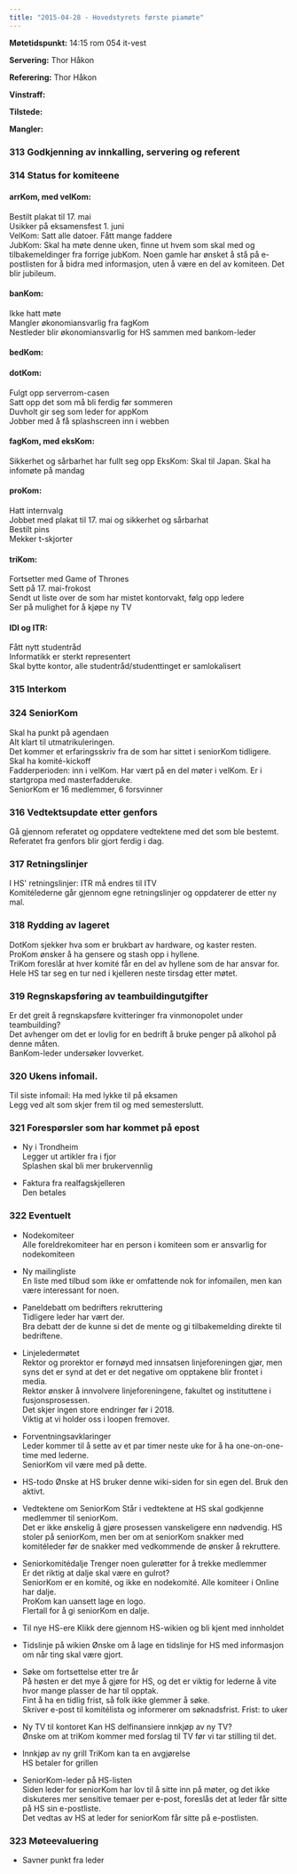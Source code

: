 ```yaml
---
title: "2015-04-28 - Hovedstyrets første piamøte"
---
```


**Møtetidspunkt:** 14:15 rom 054 it-vest

**Servering:** Thor Håkon

**Referering:**  Thor Håkon

**Vinstraff:**  

**Tilstede:**  

**Mangler:**    

### 313 Godkjenning av innkalling, servering og referent   


### 314 Status for komiteene

#### arrKom, med velKom:  
Bestilt plakat til 17. mai  
Usikker på eksamensfest 1. juni  
VelKom: Satt alle datoer. Fått mange faddere   
JubKom: Skal ha møte denne uken, finne ut hvem som skal med og tilbakemeldinger fra forrige jubKom. Noen gamle har ønsket å stå på e-postlisten for å bidra med informasjon, uten å være en del av komiteen. Det blir jubileum.
	
#### banKom:   
Ikke hatt møte  
Mangler økonomiansvarlig fra fagKom  
Nestleder blir økonomiansvarlig for HS sammen med bankom-leder  

#### bedKom:   

#### dotKom:   
Fulgt opp serverrom-casen  
Satt opp det som må bli ferdig før sommeren  
Duvholt gir seg som leder for appKom  
Jobber med å få splashscreen inn i webben  

#### fagKom, med eksKom:    
Sikkerhet og sårbarhet har fullt seg opp
EksKom: Skal til Japan. Skal ha infomøte på mandag


#### proKom:    
Hatt internvalg  
Jobbet med plakat til 17. mai og sikkerhet og sårbarhat  
Bestilt pins  
Mekker t-skjorter  


#### triKom:   
Fortsetter med Game of Thrones  
Sett på 17. mai-frokost  
Sendt ut liste over de som har mistet kontorvakt, følg opp ledere  
Ser på mulighet for å kjøpe ny TV  
  

#### IDI og ITR:    
Fått nytt studentråd  
Informatikk er sterkt representert  
Skal bytte kontor, alle studentråd/studenttinget er samlokalisert  

### 315 Interkom   

### 324 SeniorKom  
Skal ha punkt på agendaen  
Alt klart til utmatrikuleringen.  
Det kommer et erfaringsskriv fra de som har sittet i seniorKom tidligere.  
Skal ha komité-kickoff  
Fadderperioden: inn i velKom. Har vært på en del møter i velKom. Er i startgropa med masterfadderuke.  
SeniorKom er 16 medlemmer, 6 forsvinner  

### 316 Vedtektsupdate etter genfors  
Gå gjennom referatet og oppdatere vedtektene med det som ble bestemt.  
Referatet fra genfors blir gjort ferdig i dag.  

### 317 Retningslinjer  
I HS' retningslinjer: ITR må endres til ITV  
Komitélederne går gjennom egne retningslinjer og oppdaterer de etter ny mal.  

### 318 Rydding av lageret  
DotKom sjekker hva som er brukbart av hardware, og kaster resten.  
ProKom ønsker å ha gensere og stash opp i hyllene.  
TriKom foreslår at hver komité får en del av hyllene som de har ansvar for.  
Hele HS tar seg en tur ned i kjelleren neste tirsdag etter møtet.  

### 319 Regnskapsføring av teambuildingutgifter  
Er det greit å regnskapsføre kvitteringer fra vinmonopolet under teambuilding?  
Det avhenger om det er lovlig for en bedrift å bruke penger på alkohol på denne måten.  
BanKom-leder undersøker lovverket.  

### 320 Ukens infomail.  
Til siste infomail: Ha med lykke til på eksamen  
Legg ved alt som skjer frem til og med semesterslutt.   

### 321 Forespørsler som har kommet på epost  
* Ny i Trondheim  
Legger ut artikler fra i fjor  
Splashen skal bli mer brukervennlig  

* Faktura fra realfagskjelleren  
Den betales  

### 322 Eventuelt  
* Nodekomiteer  
Alle foreldrekomiteer har en person i komiteen som er ansvarlig for nodekomiteen  

* Ny mailingliste  
En liste med tilbud som ikke er omfattende nok for infomailen, men kan være interessant for noen.  

* Paneldebatt om bedrifters rekruttering  
Tidligere leder har vært der.  
Bra debatt der de kunne si det de mente og gi tilbakemelding direkte til bedriftene.  

* Linjeledermøtet  
Rektor og prorektor er fornøyd med innsatsen linjeforeningen gjør, men syns det er synd at det er det negative om opptakene blir frontet i media.  
Rektor ønsker å innvolvere linjeforeningene, fakultet og instituttene i fusjonsprosessen.  
Det skjer ingen store endringer før i 2018.  
Viktig at vi holder oss i loopen fremover.  

* Forventningsavklaringer  
Leder kommer til å sette av et par timer neste uke for å ha one-on-one-time med lederne.  
SeniorKom vil være med på dette.  

* HS-todo
Ønske at HS bruker denne wiki-siden for sin egen del. Bruk den aktivt.  

* Vedtektene om SeniorKom
Står i vedtektene at HS skal godkjenne medlemmer til seniorKom.  
Det er ikke ønskelig å gjøre prosessen vanskeligere enn nødvendig. HS stoler på seniorKom, men ber om at seniorKom snakker med komitéleder før de snakker med vedkommende de ønsker å rekruttere.  

* Seniorkomitédalje
Trenger noen gulerøtter for å trekke medlemmer  
Er det riktig at dalje skal være en gulrot?  
SeniorKom er en komité, og ikke en nodekomité. Alle komiteer i Online har dalje.  
ProKom kan uansett lage en logo.  
Flertall for å gi seniorKom en dalje.  

* Til nye HS-ere
Klikk dere gjennom HS-wikien og bli kjent med innholdet  

* Tidslinje på wikien
Ønske om å lage en tidslinje for HS med informasjon om når ting skal være gjort.   

* Søke om fortsettelse etter tre år  
På høsten er det mye å gjøre for HS, og det er viktig for lederne å vite hvor mange plasser de har til opptak.  
Fint å ha en tidlig frist, så folk ikke glemmer å søke.  
Skriver e-post til komitélista og informerer om søknadsfrist. Frist: to uker  

* Ny TV til kontoret
Kan HS delfinansiere innkjøp av ny TV?  
Ønske om at triKom kommer med forslag til TV før vi tar stilling til det.  

* Innkjøp av ny grill
TriKom kan ta en avgjørelse  
HS betaler for grillen  

* SeniorKom-leder på HS-listen  
Siden leder for seniorKom har lov til å sitte inn på møter, og det ikke diskuteres mer sensitive temaer per e-post, foreslås det at leder får sitte på HS sin e-postliste.  
Det vedtas av HS at leder for seniorKom får sitte på e-postlisten.  

### 323 Møteevaluering    
* Savner punkt fra leder  